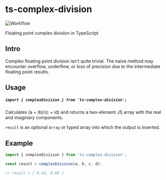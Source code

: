 # ts-complex-division

![Workflow](https://github.com/paxa1887/ts-complex-division/actions/workflows/main.yml/badge.svg)


Floating point complex division in TypeScript


## Intro

Complex floating point division isn't quite trivial. The naive method may encounter overflow, underflow, or loss of precision due to the intermediate floating point results.


## Usage

##### `import { complexDivision } from 'ts-complex-division';`

Calculates (a + ib)/(c + id) and returns a two-element JS array with the real and imaginary components.

`result` is an optional `Array` or typed array into which the output is inserted.


## Example

```TypeScript
import { complexDivision } from 'ts-complex-division';

const result = complexDivision(a, b, c, d);

// result = [ 0.44, 0.08 ]
```
